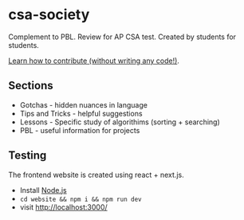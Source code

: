 # csa-society
Complement to PBL. Review for AP CSA test. Created by students for students. 

[Learn how to contribute (without writing any code!)](https://github.com/nighthawkcoders/csa-society/blob/main/CONTRIBUTING.md).

## Sections
- Gotchas - hidden nuances in language
- Tips and Tricks - helpful suggestions
- Lessons - Specific study of algorithims (sorting + searching)
- PBL - useful information for projects

## Testing
The frontend website is created using react + next.js.
- Install [Node.js](https://nodejs.org/en/)
-  ```cd website && npm i && npm run dev```
-  visit [http://localhost:3000/](http://localhost:3000/)



